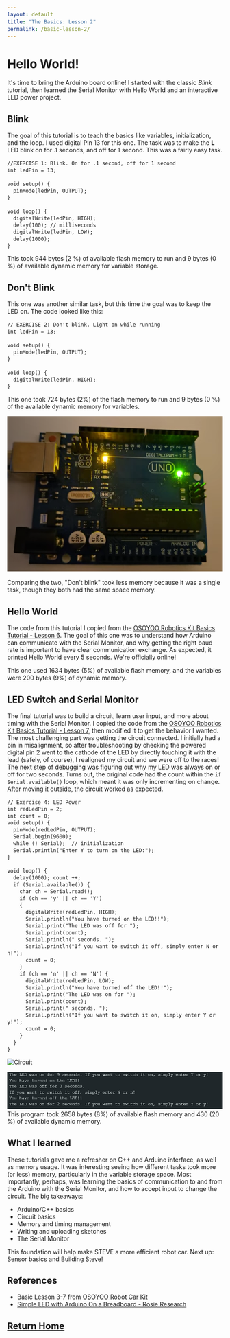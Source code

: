 ```yaml
---
layout: default
title: "The Basics: Lesson 2"
permalink: /basic-lesson-2/
---
```

# Hello World!

It's time to bring the Arduino board online! I started with the classic _Blink_ tutorial, then learned the Serial Monitor with Hello World and an interactive LED power project.

## Blink

The goal of this tutorial is to teach the basics like variables, initialization, and the loop. I used digital Pin 13 for this one. The task was to make the **L** LED blink on for .1 seconds, and off for 1 second. This was a fairly easy task. 

```
//EXERCISE 1: Blink. On for .1 second, off for 1 second
int ledPin = 13;

void setup() {
  pinMode(ledPin, OUTPUT);
}

void loop() {
  digitalWrite(ledPin, HIGH);
  delay(100); // milliseconds
  digitalWrite(ledPin, LOW);
  delay(1000);
}
```
This took 944 bytes (2 %) of available flash memory to run and 9 bytes (0 %) of available dynamic memory for variable storage. 

## Don't Blink
This one was another similar task, but this time the goal was to keep the LED on. The code looked like this: 

```
// EXERCISE 2: Don't blink. Light on while running
int ledPin = 13;

void setup() {
  pinMode(ledPin, OUTPUT);
}

void loop() {
  digitalWrite(ledPin, HIGH);
}
```
This one took 724 bytes (2%) of the flash memory to run and 9 bytes (0 %) of the available dynamic memory for variables.


![dont-blink](./assets/images/blink_on.png)

Comparing the two, "Don't blink" took less memory because it was a single task, though they both had the same space memory.

## Hello World
The code from this tutorial I copied from the [OSOYOO Robotics Kit Basics Tutorial - Lesson 6](https://osoyoo.com/2017/06/23/hello-world-2/). The goal of this one was to understand how Arduino can communicate with the Serial Monitor, and why getting the right baud rate is important to have clear communication exchange. As expected, it printed Hello World every 5 seconds. We're officially online!

This one used 1634 bytes (5%) of available flash memory, and the variables were 200 bytes (9%) of dynamic memory. 

## LED Switch and Serial Monitor
The final tutorial was to build a circuit, learn user input, and more about timing with the Serial Monitor. I copied the code from the [OSOYOO Robotics Kit Basics Tutorial - Lesson 7](https://osoyoo.com/2017/07/06/serial-monitor/), then modified it to get the behavior I wanted. The most challenging part was getting the circuit connected. I initially had a pin in misalignment, so after troubleshooting by checking the powered digital pin 2 went to the cathode of the LED by directly touching it with the lead (safely, of course), I realigned my circuit and we were off to the races! The next step of debugging was figuring out why my LED was always on or off for two seconds. Turns out, the original code had the count within the `if Serial.available()` loop, which meant it was only incrementing on change. After moving it outside, the circuit worked as expected.

```
// Exercise 4: LED Power
int redLedPin = 2;
int count = 0;
void setup() {
  pinMode(redLedPin, OUTPUT);
  Serial.begin(9600);
  while (! Serial);  // initialization
  Serial.println("Enter Y to turn on the LED:");
}

void loop() {
  delay(1000); count ++;
  if (Serial.available()) {
    char ch = Serial.read();
    if (ch == 'y' || ch == 'Y')
    {
      digitalWrite(redLedPin, HIGH);
      Serial.println("You have turned on the LED!!");
      Serial.print("The LED was off for ");
      Serial.print(count);
      Serial.println(" seconds. ");
      Serial.println("If you want to switch it off, simply enter N or n!");
      count = 0;
    }
    if (ch == 'n' || ch == 'N') {
      digitalWrite(redLedPin, LOW);
      Serial.println("You have turned off the LED!!");
      Serial.print("The LED was on for ");
      Serial.print(count);
      Serial.print(" seconds. ");
      Serial.println("If you want to switch it on, simply enter Y or y!");
      count = 0;
    }
  }
}
```
![Circuit](./assets/images/circuit.png)

![output](./assets/images/serial_output.png)
This program took 2658 bytes (8%) of available flash memory and 430 (20 %) of available dynamic memory.

## What I learned
These tutorials gave me a refresher on C++ and Arduino interface, as well as memory usage. It was interesting seeing how different tasks took more (or less) memory, particularly in the variable storage space. Most importantly, perhaps, was learning the basics of communication to and from the Arduino with the Serial Monitor, and how to accept input to change the circuit.
The big takeaways: 
- Arduino/C++ basics
- Circuit basics
- Memory and timing management
- Writing and uploading sketches
- The Serial Monitor

This foundation will help make STEVE a more efficient robot car. Next up: Sensor basics and Building Steve!

## References
- Basic Lesson 3-7 from [OSOYOO Robot Car Kit](https://osoyoo.com/2020/05/12/v2-1-robot-car-kit-for-arduino-tutorial-introduction/#3)
- [Simple LED with Arduino On a Breadboard - Rosie Research](https://www.youtube.com/watch?v=0nmDqKCMh3Q)

## [Return Home](https://megcrunyan.github.io/steve/)
